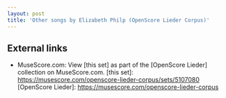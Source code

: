 ```yaml
---
layout: post
title: 'Other songs by Elizabeth Philp (OpenScore Lieder Corpus)'
---
```


## External links

- MuseScore.com: View [this set] as part of the [OpenScore Lieder] collection on MuseScore.com.
[this set]: https://musescore.com/openscore-lieder-corpus/sets/5107080
[OpenScore Lieder]: https://musescore.com/openscore-lieder-corpus
